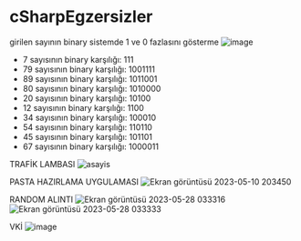 # cSharpEgzersizler
girilen sayının binary sistemde 1 ve 0 fazlasını gösterme
![image](https://github.com/selinpir/cSharpEgzersizler/assets/113732977/1da3a2e8-3bc3-4ac4-9227-285171885309)

* 7 sayısının binary karşılığı: 111 
* 79 sayısının binary karşılığı: 1001111
* 89 sayısının binary karşılığı: 1011001
* 80 sayısının binary karşılığı: 1010000
* 20 sayısının binary karşılığı: 10100
* 12 sayısının binary karşılığı: 1100
* 34 sayısının binary karşılığı: 100010
* 54 sayısının binary karşılığı: 110110
* 45 sayısının binary karşılığı: 101101
* 67 sayısının binary karşılığı: 1000011



TRAFİK LAMBASI
![asayis](https://user-images.githubusercontent.com/113732977/236689654-d9d579e1-59de-4f0e-beef-8b3a36913160.png)

PASTA HAZIRLAMA UYGULAMASI
![Ekran görüntüsü 2023-05-10 203450](https://github.com/selinpir/cSharpEgzersizler/assets/113732977/ad415126-a329-47c2-b755-64d49a9f6f59)

RANDOM ALINTI
![Ekran görüntüsü 2023-05-28 033316](https://github.com/selinpir/cSharpEgzersizler/assets/113732977/9257fc5b-2349-4614-93ab-062c5ca4d00a)
![Ekran görüntüsü 2023-05-28 033333](https://github.com/selinpir/cSharpEgzersizler/assets/113732977/ae5509ef-0d3e-4e3f-8bd7-3970ca1a85b3)


VKİ
![image](https://github.com/selinpir/cSharpEgzersizler/assets/113732977/306294d9-85a1-49c1-a6ff-6ea01ad72e04)
